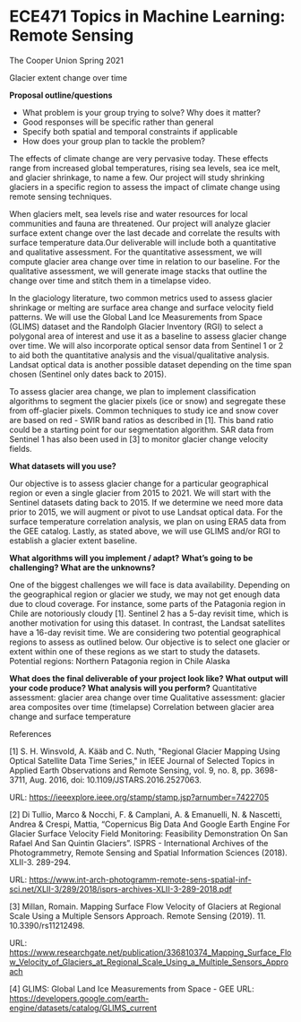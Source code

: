 # ECE471 Topics in Machine Learning: Remote Sensing

The Cooper Union
Spring 2021

Glacier extent change over time

**Proposal outline/questions**
- What problem is your group trying to solve? Why does it matter? 
- Good responses will be specific rather than general 
- Specify both spatial and temporal constraints if applicable
- How does your group plan to tackle the problem?
 
The effects of climate change are very pervasive today. These effects range from increased global temperatures, rising sea levels, sea ice melt, and glacier shrinkage, to name a few. Our project will study shrinking glaciers in a specific region to assess the impact of climate change using remote sensing techniques. 

When glaciers melt, sea levels rise and water resources for local communities and fauna are threatened. Our project will analyze glacier surface extent change over the last decade and correlate the results with surface temperature data.Our deliverable will include both a quantitative and qualitative assessment. For the quantitative assessment, we will compute glacier area change over time in relation to our baseline. For the qualitative assessment, we will generate image stacks that outline the change over time and stitch them in a timelapse video.

In the glaciology literature, two common metrics used to assess glacier shrinkage or melting are surface area change and surface velocity field patterns. We will use the Global Land Ice Measurements from Space (GLIMS) dataset and the Randolph Glacier Inventory (RGI) to select a polygonal area of interest and use it as a baseline to assess glacier change over time. We will also incorporate optical sensor data from Sentinel 1 or 2 to aid both the quantitative analysis and the visual/qualitative analysis. Landsat optical data is another possible dataset depending on the time span chosen (Sentinel only dates back to 2015). 
 
To assess glacier area change, we plan to implement classification algorithms to segment the glacier pixels (ice or snow) and segregate these from off-glacier pixels. Common techniques to study ice and snow cover are based on red - SWIR band ratios as described in [1]. This band ratio could be a starting point for our segmentation algorithm. SAR data from Sentinel 1 has also been used in [3] to monitor glacier change velocity fields.


**What datasets will you use?**
	
Our objective is to assess glacier change for a particular geographical region or even a single glacier from 2015 to 2021. We will start with the Sentinel datasets dating back to 2015. If we determine we need more data prior to 2015, we will augment or pivot to use Landsat optical data. For the surface temperature correlation analysis, we plan on using ERA5 data from the GEE catalog. Lastly, as stated above, we will use GLIMS and/or RGI to establish a glacier extent baseline.

**What algorithms will you implement / adapt?**
**What’s going to be challenging? What are the unknowns?**

One of the biggest challenges we will face is data availability. Depending on the geographical region or glacier we study, we may not get enough data due to cloud coverage. For instance, some parts of the Patagonia region in Chile are notoriously cloudy [1]. Sentinel 2 has a 5-day revisit time, which is another motivation for using this dataset. In contrast, the Landsat satellites have a 16-day revisit time. We are considering two potential geographical regions to assess as outlined below. Our objective is to select one glacier or extent within one of these regions as we start to study the datasets. 
Potential regions: 
Northern Patagonia region in Chile
Alaska

**What does the final deliverable of your project look like?
What output will your code produce?
What analysis will you perform?**
Quantitative assessment: glacier area change over time 
Qualitative assessment: glacier area composites over time (timelapse)
Correlation between glacier area change and surface temperature

References

[1] S. H. Winsvold, A. Kääb and C. Nuth, "Regional Glacier Mapping Using Optical Satellite Data Time Series," in IEEE Journal of Selected Topics in Applied Earth Observations and Remote Sensing, vol. 9, no. 8, pp. 3698-3711, Aug. 2016, doi: 10.1109/JSTARS.2016.2527063.

URL: https://ieeexplore.ieee.org/stamp/stamp.jsp?arnumber=7422705

[2] Di Tullio, Marco & Nocchi, F. & Camplani, A. & Emanuelli, N. & Nascetti, Andrea & Crespi, Mattia, “Copernicus Big Data And Google Earth Engine For Glacier Surface Velocity Field Monitoring: Feasibility Demonstration On San Rafael And San Quintin Glaciers”. ISPRS - International Archives of the Photogrammetry, Remote Sensing and Spatial Information Sciences (2018). XLII-3. 289-294. 

URL: https://www.int-arch-photogramm-remote-sens-spatial-inf-sci.net/XLII-3/289/2018/isprs-archives-XLII-3-289-2018.pdf


[3] Millan, Romain. Mapping Surface Flow Velocity of Glaciers at Regional Scale Using a Multiple Sensors Approach. Remote Sensing (2019).  11. 10.3390/rs11212498. 

URL: https://www.researchgate.net/publication/336810374_Mapping_Surface_Flow_Velocity_of_Glaciers_at_Regional_Scale_Using_a_Multiple_Sensors_Approach

[4] GLIMS: Global Land Ice Measurements from Space - GEE
URL: https://developers.google.com/earth-engine/datasets/catalog/GLIMS_current
